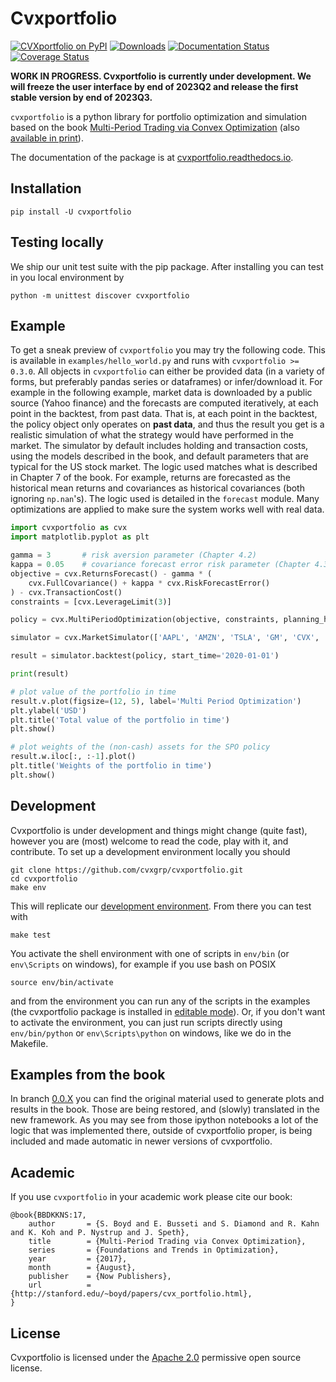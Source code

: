 # Cvxportfolio

[![CVXportfolio on PyPI](https://img.shields.io/pypi/v/cvxportfolio.svg)](https://pypi.org/project/cvxportfolio/)
[![Downloads](https://static.pepy.tech/personalized-badge/cvxportfolio?period=month&units=international_system&left_color=black&right_color=orange&left_text=PyPI%20downloads%20per%20month)](https://pepy.tech/project/cvxportfolio)
[![Documentation Status](https://readthedocs.org/projects/cvxportfolio/badge/?version=latest)](https://cvxportfolio.readthedocs.io/en/latest/?badge=latest)
[![Coverage Status](https://coveralls.io/repos/github/cvxgrp/cvxportfolio/badge.svg?branch=master)](https://coveralls.io/github/cvxgrp/cvxportfolio?branch=master)


**WORK IN PROGRESS. Cvxportfolio is currently under development. We will freeze the user interface by end of 2023Q2 and release the first stable version by end of 2023Q3.**


`cvxportfolio` is a python library for portfolio optimization and simulation
based on the book [Multi-Period Trading via Convex Optimization](https://web.stanford.edu/~boyd/papers/pdf/cvx_portfolio.pdf)
(also [available in print](https://www.amazon.com/Multi-Period-Trading-Convex-Optimization-Foundations/dp/1680833286/)).

The documentation of the package is at [cvxportfolio.readthedocs.io](https://cvxportfolio.readthedocs.io/en/latest/).


Installation
------------

```
pip install -U cvxportfolio
```

Testing locally
------------
We ship our unit test suite with the pip package. After installing you can test in you local environment by

```
python -m unittest discover cvxportfolio
```


Example
------------
To get a sneak preview of `cvxportfolio` you may try the following code. This is available in `examples/hello_world.py` and runs 
with `cvxportfolio >= 0.3.0`. All objects in `cvxportfolio` can either be provided data (in a variety of forms, but preferably pandas
series or dataframes) or infer/download it. For example in the following example, market data is downloaded by a public source
(Yahoo finance) and the forecasts are computed iteratively, at each point in the backtest, from past data. That is, at each point in the backtest,
the policy object only operates on **past data**, and thus the result you get is a realistic simulation of what the strategy would have performed in the market.
The simulator by default includes holding and transaction costs, using the models described in the book, and default parameters that are typical for the US stock market.
The logic used
matches what is described in Chapter 7 of the book. For example, returns are forecasted as the historical mean returns 
and covariances as historical covariances (both ignoring `np.nan`'s). The logic used is detailed in the `forecast` module. Many optimizations
are applied to make sure the system works well with real data. 


```python
import cvxportfolio as cvx
import matplotlib.pyplot as plt

gamma = 3       # risk aversion parameter (Chapter 4.2)
kappa = 0.05    # covariance forecast error risk parameter (Chapter 4.3)
objective = cvx.ReturnsForecast() - gamma * (
	cvx.FullCovariance() + kappa * cvx.RiskForecastError()
) - cvx.TransactionCost()
constraints = [cvx.LeverageLimit(3)]

policy = cvx.MultiPeriodOptimization(objective, constraints, planning_horizon=2)

simulator = cvx.MarketSimulator(['AAPL', 'AMZN', 'TSLA', 'GM', 'CVX', 'NKE'])

result = simulator.backtest(policy, start_time='2020-01-01')

print(result)

# plot value of the portfolio in time
result.v.plot(figsize=(12, 5), label='Multi Period Optimization')
plt.ylabel('USD')
plt.title('Total value of the portfolio in time')
plt.show()

# plot weights of the (non-cash) assets for the SPO policy
result.w.iloc[:, :-1].plot()
plt.title('Weights of the portfolio in time')
plt.show()
```

Development
-----------
Cvxportfolio is under development and things might change (quite fast), however you are (most) welcome to 
read the code, play with it, and contribute. To set up a development environment locally you should

```
git clone https://github.com/cvxgrp/cvxportfolio.git
cd cvxportfolio
make env
```
This will replicate our [development environment](https://docs.python.org/3/library/venv.html). From there you can test with

```
make test
```

You activate the shell environment with one of scripts in `env/bin` (or `env\Scripts` on windows), for example if you use bash on POSIX
```
source env/bin/activate
```
and from the environment you can run any of the scripts in the examples (the cvxportfolio package is installed in [editable mode](https://setuptools.pypa.io/en/latest/userguide/development_mode.html)). 
Or, if you don't want to activate the environment, you can just run scripts directly using `env/bin/python` or `env\Scripts\python` on windows, like we do in the Makefile.


Examples from the book
----------------------
In branch [0.0.X](https://github.com/cvxgrp/cvxportfolio/tree/0.0.X) you can find the original material used to generate plots
and results in the book. Those are being restored, and (slowly) translated in the new framework. As you may see from those
ipython notebooks a lot of the logic that was implemented there, outside of cvxportfolio proper, is being included and made automatic
in newer versions of cvxportfolio. 


Academic
------------

If you use `cvxportfolio` in your academic work please cite our book:
```
@book{BBDKKNS:17,
    author       = {S. Boyd and E. Busseti and S. Diamond and R. Kahn and K. Koh and P. Nystrup and J. Speth},
    title        = {Multi-Period Trading via Convex Optimization},
    series       = {Foundations and Trends in Optimization},
    year         = {2017},
    month        = {August},
    publisher    = {Now Publishers},
    url          = {http://stanford.edu/~boyd/papers/cvx_portfolio.html},
}
```


License
------------

Cvxportfolio is licensed under the [Apache 2.0](http://www.apache.org/licenses/) permissive
open source license.


